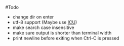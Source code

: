 #Todo

- change dir on enter
- utf-8 support (Maybe use [ICU](http://site.icu-project.org/))
- make search case insensitive
- make sure output is shorter than terminal width
- print newline before exiting when Ctrl-C is pressed
